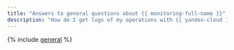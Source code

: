 ```yaml
---
title: "Answers to general questions about {{ monitoring-full-name }}"
description: "How do I get logs of my operations with {{ yandex-cloud }} services? How do I view service dashboards? Find the answers to these and other general questions about {{ monitoring-name }} in this article."
---
```


{% include [general](../../_qa/monitoring/general.md) %}
